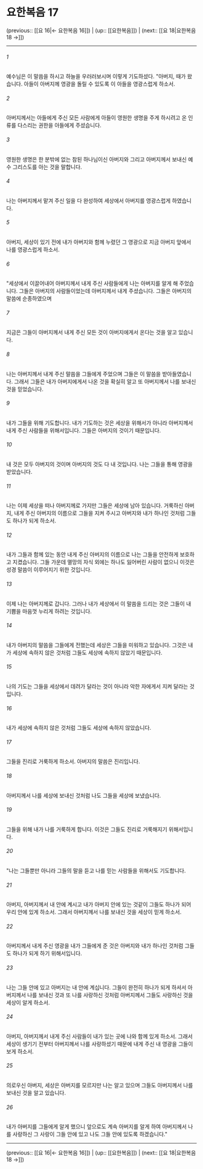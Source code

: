 # 요한복음 17

(previous:: [[요 16|← 요한복음 16]]) | (up:: [[요한복음]]) | (next:: [[요 18|요한복음 18 →]])

***




###### 1 

예수님은 이 말씀을 하시고 하늘을 우러러보시며 이렇게 기도하셨다. "아버지, 때가 왔습니다. 아들이 아버지께 영광을 돌릴 수 있도록 이 아들을 영광스럽게 하소서. 



###### 2 

아버지께서는 아들에게 주신 모든 사람에게 아들이 영원한 생명을 주게 하시려고 온 인류를 다스리는 권한을 아들에게 주셨습니다. 



###### 3 

영원한 생명은 한 분밖에 없는 참된 하나님이신 아버지와 그리고 아버지께서 보내신 예수 그리스도를 아는 것을 말합니다. 



###### 4 

나는 아버지께서 맡겨 주신 일을 다 완성하여 세상에서 아버지를 영광스럽게 하였습니다. 



###### 5 

아버지, 세상이 있기 전에 내가 아버지와 함께 누렸던 그 영광으로 지금 아버지 앞에서 나를 영광스럽게 하소서. 



###### 6 

"세상에서 이끌어내어 아버지께서 내게 주신 사람들에게 나는 아버지를 알게 해 주었습니다. 그들은 아버지의 사람들이었는데 아버지께서 내게 주셨습니다. 그들은 아버지의 말씀에 순종하였으며 



###### 7 

지금은 그들이 아버지께서 내게 주신 모든 것이 아버지에게서 온다는 것을 알고 있습니다. 



###### 8 

나는 아버지께서 내게 주신 말씀을 그들에게 주었으며 그들은 이 말씀을 받아들였습니다. 그래서 그들은 내가 아버지에게서 나온 것을 확실히 알고 또 아버지께서 나를 보내신 것을 믿었습니다. 



###### 9 

내가 그들을 위해 기도합니다. 내가 기도하는 것은 세상을 위해서가 아니라 아버지께서 내게 주신 사람들을 위해서입니다. 그들은 아버지의 것이기 때문입니다. 



###### 10 

내 것은 모두 아버지의 것이며 아버지의 것도 다 내 것입니다. 나는 그들을 통해 영광을 받았습니다. 



###### 11 

나는 이제 세상을 떠나 아버지께로 가지만 그들은 세상에 남아 있습니다. 거룩하신 아버지, 내게 주신 아버지의 이름으로 그들을 지켜 주시고 아버지와 내가 하나인 것처럼 그들도 하나가 되게 하소서. 



###### 12 

내가 그들과 함께 있는 동안 내게 주신 아버지의 이름으로 나는 그들을 안전하게 보호하고 지켰습니다. 그들 가운데 멸망의 자식 외에는 하나도 잃어버린 사람이 없으니 이것은 성경 말씀이 이루어지기 위한 것입니다. 



###### 13 

이제 나는 아버지께로 갑니다. 그러나 내가 세상에서 이 말씀을 드리는 것은 그들이 내 기쁨을 마음껏 누리게 하려는 것입니다. 



###### 14 

내가 아버지의 말씀을 그들에게 전했는데 세상은 그들을 미워하고 있습니다. 그것은 내가 세상에 속하지 않은 것처럼 그들도 세상에 속하지 않았기 때문입니다. 



###### 15 

나의 기도는 그들을 세상에서 데려가 달라는 것이 아니라 악한 자에게서 지켜 달라는 것입니다. 



###### 16 

내가 세상에 속하지 않은 것처럼 그들도 세상에 속하지 않았습니다. 



###### 17 

그들을 진리로 거룩하게 하소서. 아버지의 말씀은 진리입니다. 



###### 18 

아버지께서 나를 세상에 보내신 것처럼 나도 그들을 세상에 보냈습니다. 



###### 19 

그들을 위해 내가 나를 거룩하게 합니다. 이것은 그들도 진리로 거룩해지기 위해서입니다. 



###### 20 

"나는 그들뿐만 아니라 그들의 말을 듣고 나를 믿는 사람들을 위해서도 기도합니다. 



###### 21 

아버지, 아버지께서 내 안에 계시고 내가 아버지 안에 있는 것같이 그들도 하나가 되어 우리 안에 있게 하소서. 그래서 아버지께서 나를 보내신 것을 세상이 믿게 하소서. 



###### 22 

아버지께서 내게 주신 영광을 내가 그들에게 준 것은 아버지와 내가 하나인 것처럼 그들도 하나가 되게 하기 위해서입니다. 



###### 23 

나는 그들 안에 있고 아버지는 내 안에 계십니다. 그들이 완전히 하나가 되게 하셔서 아버지께서 나를 보내신 것과 또 나를 사랑하신 것처럼 아버지께서 그들도 사랑하신 것을 세상이 알게 하소서. 



###### 24 

아버지, 아버지께서 내게 주신 사람들이 내가 있는 곳에 나와 함께 있게 하소서. 그래서 세상이 생기기 전부터 아버지께서 나를 사랑하셨기 때문에 내게 주신 내 영광을 그들이 보게 하소서. 



###### 25 

의로우신 아버지, 세상은 아버지를 모르지만 나는 알고 있으며 그들도 아버지께서 나를 보내신 것을 알고 있습니다. 



###### 26 

내가 아버지를 그들에게 알게 했으니 앞으로도 계속 아버지를 알게 하여 아버지께서 나를 사랑하신 그 사랑이 그들 안에 있고 나도 그들 안에 있도록 하겠습니다."

***

(previous:: [[요 16|← 요한복음 16]]) | (up:: [[요한복음]]) | (next:: [[요 18|요한복음 18 →]])
